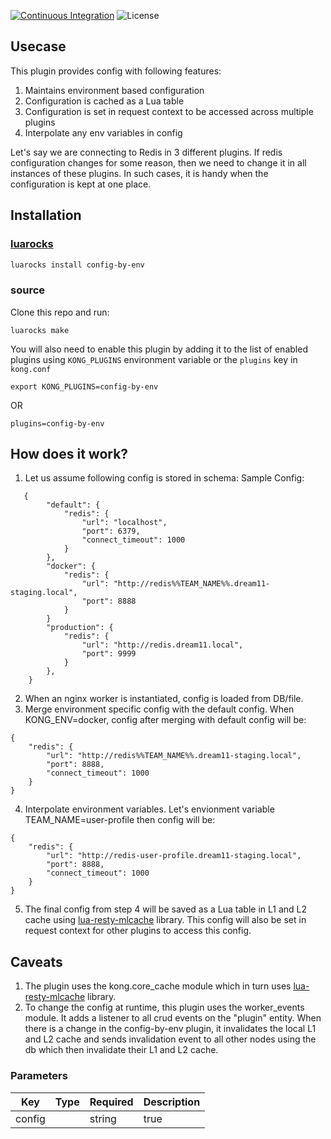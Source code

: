 [![Continuous Integration](https://github.com/dream11/kong-config-by-env/actions/workflows/ci.yml/badge.svg)](https://github.com/dream11/kong-config-by-env/actions/workflows/ci.yml)
![License](https://img.shields.io/badge/license-MIT-green.svg)

## Usecase
This plugin provides config with following features:
1. Maintains environment based configuration
2. Configuration is cached as a Lua table
3. Configuration is set in request context to be accessed across multiple plugins
4. Interpolate any env variables in config 

Let's say we are connecting to Redis in 3 different plugins. If redis configuration changes for some reason, then we need to change it in all instances of these plugins. In such cases, it is handy when the configuration is kept at one place.

## Installation

### [luarocks](https://luarocks.org/modules/dream11/kong-config-by-env)
```bash
luarocks install config-by-env
```

### source
Clone this repo and run:
```
luarocks make
```

You will also need to enable this plugin by adding it to the list of enabled plugins using `KONG_PLUGINS` environment variable or the `plugins` key in `kong.conf`

    export KONG_PLUGINS=config-by-env

OR

    plugins=config-by-env

## How does it work?
1. Let us assume following config is stored in schema:
    Sample Config:
```
   {
        "default": {
            "redis": {
                "url": "localhost",
                "port": 6379,
				"connect_timeout": 1000
            }
        },
		"docker": {
            "redis": {
                "url": "http://redis%%TEAM_NAME%%.dream11-staging.local",
                "port": 8888
            }
        }
        "production": {
            "redis": {
                "url": "http://redis.dream11.local",
                "port": 9999
            }
        },
    }
```
2. When an nginx worker is instantiated, config is loaded from DB/file.
3. Merge environment specific config with the default config. When KONG_ENV=docker, config after merging with default config will be:
```
{
	"redis": {
		"url": "http://redis%%TEAM_NAME%%.dream11-staging.local",
		"port": 8888,
		"connect_timeout": 1000
	}
}
```
4. Interpolate environment variables. Let's envionment variable TEAM_NAME=user-profile then config will be:
```
{
	"redis": {
		"url": "http://redis-user-profile.dream11-staging.local",
		"port": 8888,
		"connect_timeout": 1000
	}
}
```
5. The final config from step 4 will be saved as a Lua table in L1 and L2 cache using [lua-resty-mlcache](https://github.com/thibaultcha/lua-resty-mlcache) library. This config will also be set in request context for other plugins to access this config.


## Caveats

1. The plugin uses the kong.core_cache module which in turn uses [lua-resty-mlcache](https://github.com/thibaultcha/lua-resty-mlcache) library.
2. To change the config at runtime, this plugin uses the worker_events module. It adds a listener to all crud events on the "plugin" entity. When there is a change in the config-by-env plugin, it invalidates the local L1 and L2 cache and sends invalidation event to all other nodes using the db which then invalidate their L1 and L2 cache.
   

### Parameters

| Key | Type  | Required | Description |
| --- | --- | --- | --- |
| config |  | string | true | Config as JSON |
